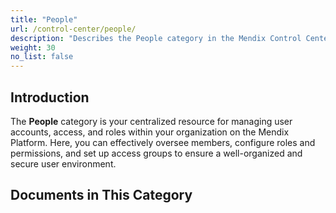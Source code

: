 ```yaml
---
title: "People"
url: /control-center/people/
description: "Describes the People category in the Mendix Control Center."
weight: 30
no_list: false
---
```



## Introduction 

The **People** category is your centralized resource for managing user accounts, access, and roles within your organization on the Mendix Platform. Here, you can effectively oversee members, configure roles and permissions, and set up access groups to ensure a well-organized and secure user environment.

## Documents in This Category
